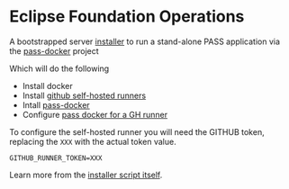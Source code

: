 # Eclipse Foundation Operations

A bootstrapped server [installer](/tools/eclipse_ops/bootstrap)
to run a stand-alone PASS application via the [pass-docker](https://github.com/eclipse-pass/pass-docker)
project

Which will do the following

* Install docker
* Install [github self-hosted runners](/docs/infra/self_hosted_github_runners.md)
* Intall [pass-docker](https://github.com/eclipse-pass/pass-docker)
* Configure [pass docker for a GH runner](/docs/infra/self_hosted_github_runners.md)

To configure the self-hosted runner you will need the GITHUB token,
replacing the `XXX` with the actual token value.

```
GITHUB_RUNNER_TOKEN=XXX
```

Learn more from the [installer script itself](/tools/eclipse_ops/bootstrap).

